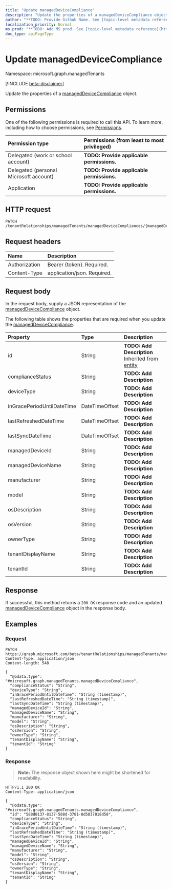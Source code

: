 ```yaml
---
title: "Update managedDeviceCompliance"
description: "Update the properties of a managedDeviceCompliance object."
author: "**TODO: Provide Github Name. See [topic-level metadata reference](https://msgo.azurewebsites.net/add/document/guidelines/metadata.html#topic-level-metadata)**"
localization_priority: Normal
ms.prod: "**TODO: Add MS prod. See [topic-level metadata reference](https://msgo.azurewebsites.net/add/document/guidelines/metadata.html#topic-level-metadata)**"
doc_type: apiPageType
---
```


# Update managedDeviceCompliance
Namespace: microsoft.graph.managedTenants

[!INCLUDE [beta-disclaimer](../../includes/beta-disclaimer.md)]

Update the properties of a [managedDeviceCompliance](../resources/managedtenants-manageddevicecompliance.md) object.

## Permissions
One of the following permissions is required to call this API. To learn more, including how to choose permissions, see [Permissions](/graph/permissions-reference).

|Permission type|Permissions (from least to most privileged)|
|:---|:---|
|Delegated (work or school account)|**TODO: Provide applicable permissions.**|
|Delegated (personal Microsoft account)|**TODO: Provide applicable permissions.**|
|Application|**TODO: Provide applicable permissions.**|

## HTTP request

<!-- {
  "blockType": "ignored"
}
-->
``` http
PATCH /tenantRelationships/managedTenants/managedDeviceCompliances/{managedDeviceComplianceId}
```

## Request headers
|Name|Description|
|:---|:---|
|Authorization|Bearer {token}. Required.|
|Content-Type|application/json. Required.|

## Request body
In the request body, supply a JSON representation of the [managedDeviceCompliance](../resources/managedtenants-manageddevicecompliance.md) object.

The following table shows the properties that are required when you update the [managedDeviceCompliance](../resources/managedtenants-manageddevicecompliance.md).

|Property|Type|Description|
|:---|:---|:---|
|id|String|**TODO: Add Description** Inherited from [entity](../resources/managedtenants-entity.md)|
|complianceStatus|String|**TODO: Add Description**|
|deviceType|String|**TODO: Add Description**|
|inGracePeriodUntilDateTime|DateTimeOffset|**TODO: Add Description**|
|lastRefreshedDateTime|DateTimeOffset|**TODO: Add Description**|
|lastSyncDateTime|DateTimeOffset|**TODO: Add Description**|
|managedDeviceId|String|**TODO: Add Description**|
|managedDeviceName|String|**TODO: Add Description**|
|manufacturer|String|**TODO: Add Description**|
|model|String|**TODO: Add Description**|
|osDescription|String|**TODO: Add Description**|
|osVersion|String|**TODO: Add Description**|
|ownerType|String|**TODO: Add Description**|
|tenantDisplayName|String|**TODO: Add Description**|
|tenantId|String|**TODO: Add Description**|



## Response

If successful, this method returns a `200 OK` response code and an updated [managedDeviceCompliance](../resources/managedtenants-manageddevicecompliance.md) object in the response body.

## Examples

### Request
<!-- {
  "blockType": "request",
  "name": "update_manageddevicecompliance"
}
-->
``` http
PATCH https://graph.microsoft.com/beta/tenantRelationships/managedTenants/managedDeviceCompliances/{managedDeviceComplianceId}
Content-Type: application/json
Content-length: 548

{
  "@odata.type": "#microsoft.graph.managedTenants.managedDeviceCompliance",
  "complianceStatus": "String",
  "deviceType": "String",
  "inGracePeriodUntilDateTime": "String (timestamp)",
  "lastRefreshedDateTime": "String (timestamp)",
  "lastSyncDateTime": "String (timestamp)",
  "managedDeviceId": "String",
  "managedDeviceName": "String",
  "manufacturer": "String",
  "model": "String",
  "osDescription": "String",
  "osVersion": "String",
  "ownerType": "String",
  "tenantDisplayName": "String",
  "tenantId": "String"
}
```


### Response
>**Note:** The response object shown here might be shortened for readability.
<!-- {
  "blockType": "response",
  "truncated": true
}
-->
``` http
HTTP/1.1 200 OK
Content-Type: application/json

{
  "@odata.type": "#microsoft.graph.managedTenants.managedDeviceCompliance",
  "id": "588d8137-8137-588d-3781-8d5837818d58",
  "complianceStatus": "String",
  "deviceType": "String",
  "inGracePeriodUntilDateTime": "String (timestamp)",
  "lastRefreshedDateTime": "String (timestamp)",
  "lastSyncDateTime": "String (timestamp)",
  "managedDeviceId": "String",
  "managedDeviceName": "String",
  "manufacturer": "String",
  "model": "String",
  "osDescription": "String",
  "osVersion": "String",
  "ownerType": "String",
  "tenantDisplayName": "String",
  "tenantId": "String"
}
```

